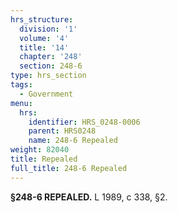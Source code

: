 ```yaml
---
hrs_structure:
  division: '1'
  volume: '4'
  title: '14'
  chapter: '248'
  section: 248-6
type: hrs_section
tags:
  - Government
menu:
  hrs:
    identifier: HRS_0248-0006
    parent: HRS0248
    name: 248-6 Repealed
weight: 82040
title: Repealed
full_title: 248-6 Repealed
---
```

**§248-6 REPEALED.** L 1989, c 338, §2.